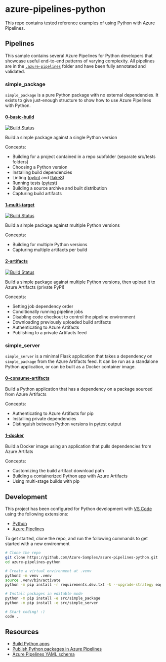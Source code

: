 # azure-pipelines-python

This repo contains tested reference examples of using Python with Azure Pipelines.

## Pipelines

This sample contains several Azure Pipelines for Python developers that showcase useful end-to-end patterns of varying complexity. All pipelines are in the [`.azure-pipelines`](.azure-pipelines) folder and have been fully annotated and validated.

### simple_package

`simple_package` is a pure Python package with no external dependencies. It exists to give just-enough structure to show how to use Azure Pipelines with Python.

#### [0-basic-build](.azure-pipelines/simple_package.0-basic-build.yml)

[![Build Status](https://dev.azure.com/az-samples/azure-pipelines-python/_apis/build/status/simple_package.0-basic-build?branchName=master)](https://dev.azure.com/az-samples/azure-pipelines-python/_build/latest?definitionId=1&branchName=master)

Build a simple package against a single Python version

Concepts:

- Building for a project contained in a repo subfolder (separate src/tests folders)
- Choosing a Python version
- Installing build dependencies
- Linting ([pylint](https://www.pylint.org/) and [flake8](http://flake8.pycqa.org/en/latest/))
- Running tests ([pytest](https://docs.pytest.org/en/latest/))
- Building a source archive and built distribution
- Capturing build artifacts

#### [1-multi-target](.azure-pipelines/simple_package.1-multi-target.yml)

[![Build Status](https://dev.azure.com/az-samples/azure-pipelines-python/_apis/build/status/simple_package.1-multi-target?branchName=master)](https://dev.azure.com/az-samples/azure-pipelines-python/_build/latest?definitionId=2&branchName=master)

Build a simple package against multiple Python versions

Concepts:

- Building for multiple Python versions
- Capturing multiple artifacts per build

#### [2-artifacts](.azure-pipelines/simple_package.2-artifacts.yml)

[![Build Status](https://dev.azure.com/az-samples/azure-pipelines-python/_apis/build/status/simple_package.2-artifacts?branchName=master)](https://dev.azure.com/az-samples/azure-pipelines-python/_build/latest?definitionId=3&branchName=master)

Build a simple package against multiple Python versions, then upload it to Azure Artifacts (private PyPI)

Concepts:

- Setting job dependency order
- Conditionally running pipeline jobs
- Disabling code checkout to control the pipeline environment
- Downloading previously uploaded build artifacts
- Authenticating to Azure Artifacts
- Publishing to a private Artifacts feed

### simple_server

`simple_server` is a minimal Flask application that takes a dependency on `simple_package` from the Azure Artifacts feed. It can be run as a standalone Python application, or can be built as a Docker container image.

#### [0-consume-artifacts](.azure-pipelines/simple_server.0-consume-artifacts.yml)

Build a Python application that has a dependency on a package sourced from Azure Artifacts

Concepts:

- Authenticating to Azure Artifacts for pip
- Installing private dependencies
- Distinguish between Python versions in pytest output

#### [1-docker](.azure-pipelines/simple_server.1-docker.yml)

Build a Docker image using an application that pulls dependencies from Azure Artifats

Concepts:

- Customizing the build artifact download path
- Building a containerized Python app with Azure Artifacts
- Using multi-stage builds with pip

## Development

This project has been configured for Python development with [VS Code](https://code.visualstudio.com/) using the following extensions:
- [Python](https://marketplace.visualstudio.com/items?itemName=ms-python.python)
- [Azure Pipelines](https://marketplace.visualstudio.com/items?itemName=ms-azure-devops.azure-pipelines)

To get started, clone the repo, and run the following commands to get started with a new environment

```sh
# Clone the repo
git clone https://github.com/Azure-Samples/azure-pipelines-python.git
cd azure-pipelines-python

# Create a virtual environment at .venv
python3 -m venv .venv
source .venv/bin/activate
python -m pip install -r requirements.dev.txt -U --upgrade-strategy eager

# Install packages in editable mode
python -m pip install -e src/simple_package
python -m pip install -e src/simple_server

# Start coding! :)
code .
```

## Resources

- [Build Python apps](https://docs.microsoft.com/en-us/azure/devops/pipelines/languages/python?view=azure-devops)
- [Publish Python packages in Azure Pipelines](https://docs.microsoft.com/en-us/azure/devops/pipelines/artifacts/pypi?view=azure-devops&tabs=yaml)
- [Azure Pipelines YAML schema](https://docs.microsoft.com/en-us/azure/devops/pipelines/yaml-schema?view=azure-devops&tabs=schema)